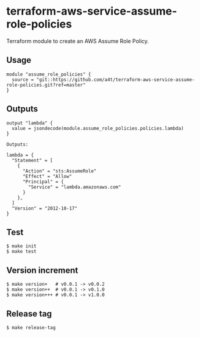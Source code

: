 # terraform-aws-service-assume-role-policies

Terraform module to create an AWS Assume Role Policy.



## Usage

```
module "assume_role_policies" {
  source = "git::https://github.com/a4t/terraform-aws-service-assume-role-policies.git?ref=master"
}
```

## Outputs

```
output "lambda" {
  value = jsondecode(module.assume_role_policies.policies.lambda)
}
```

```
Outputs:

lambda = {
  "Statement" = [
    {
      "Action" = "sts:AssumeRole"
      "Effect" = "Allow"
      "Principal" = {
        "Service" = "lambda.amazonaws.com"
      }
    },
  ]
  "Version" = "2012-10-17"
}
```

## Test

```
$ make init
$ make test
```

## Version increment

```
$ make version+   # v0.0.1 -> v0.0.2
$ make version++  # v0.0.1 -> v0.1.0
$ make version+++ # v0.0.1 -> v1.0.0
```

## Release tag

```
$ make release-tag
```
